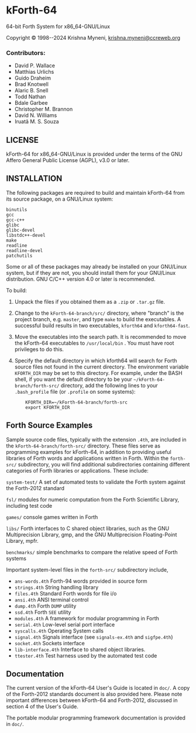 # kForth-64
64-bit Forth System for x86_64-GNU/Linux

Copyright &copy; 1998--2024 Krishna Myneni, <krishna.myneni@ccreweb.org>

### Contributors:

*  David P. Wallace
*  Matthias Urlichs
*  Guido Draheim
*  Brad Knotwell
*  Alaric B. Snell
*  Todd Nathan
*  Bdale Garbee
*  Christopher M. Brannon
*  David N. Williams
*  Iruatã M. S. Souza

## LICENSE

kForth-64 for x86_64-GNU/Linux is provided under the terms of the GNU
Affero General Public License (AGPL), v3.0 or later.


## INSTALLATION 

The following packages are required to build and maintain kForth-64 from
its source package, on a GNU/Linux system:

    binutils
    gcc
    gcc-c++
    glibc
    glibc-devel
    libstdc++-devel
    make
    readline
    readline-devel
    patchutils

Some or all of these packages may already be installed on your GNU/Linux
system, but if they are not, you should install them for your GNU/Linux
distribution. GNU C/C++ version 4.0 or later is recommended.

To build:

1. Unpack the files if you obtained them as a `.zip` or `.tar.gz` file.

2. Change to the `kForth-64-branch/src/` directory, where "branch" is the project
   branch, e.g. `master`, and type `make` to build the executables. A successful
   build results in two executables, `kforth64` and `kforth64-fast`.

3. Move the executables into the search path. It is recommended to move
   the kForth-64 executables to `/usr/local/bin` . You must have root privileges to do this.

4. Specify the default directory in which kforth64 will search for Forth source
   files not found in the current directory. The environment variable `KFORTH_DIR`
   may be set to this directory. For example, under the BASH shell, if you want
   the default directory to be your `~/kForth-64-branch/forth-src/` directory, add the
   following lines to your `.bash_profile` file (or `.profile` on some systems):

           KFORTH_DIR=~/kForth-64-branch/forth-src
           export KFORTH_DIR

## Forth Source Examples

Sample source code files, typically with the extension `.4th`, are
included in the `kForth-64-branch/forth-src/` directory. These files serve as
programming examples for kForth-64, in addition to providing useful
libraries of Forth words and applications written in Forth. Within the
`forth-src/` subdirectory, you will find additional subdirectories containing
different categories of Forth libraries or applications. These include:

`system-test/`     A set of automated tests to validate the Forth system against
                   the Forth-2012 standard

`fsl/`             modules for numeric computation from the Forth Scientific Library, including test code

`games/`           console games written in Forth

`libs/`            Forth interfaces to C shared object libraries, such as the
                   GNU Multiprecision Library, gmp, and the GNU Multiprecision
                   Floating-Point Library, mpfr.

`benchmarks/`      simple benchmarks to compare the relative speed of Forth systems


Important system-level files in the `forth-src/` subdirectory include,

* `ans-words.4th`   Forth-94 words provided in source form
* `strings.4th`     String handling library
* `files.4th`       Standard Forth words for file i/o
* `ansi.4th`        ANSI terminal control
* `dump.4th`        Forth `DUMP` utility
* `ssd.4th`         Forth `SEE` utility
* `modules.4th`     A framework for modular programming in Forth
* `serial.4th`      Low-level serial port interface
* `syscalls.4th`    Operating System calls
* `signal.4th`      Signals interface (see `signals-ex.4th` and `sigfpe.4th`)
* `socket.4th`      Sockets interface
* `lib-interface.4th` Interface to shared object libraries.
* `ttester.4th`     Test harness used by the automated test code

## Documentation

The current version of the kForth-64 User's Guide is located in `doc/`. A copy of the Forth-2012 standards document is also provided here. Please note important differences between kForth-64 and Forth-2012, discussed in section 4 of the User's Guide.

The portable modular programming framework documentation is provided in `doc/`.


